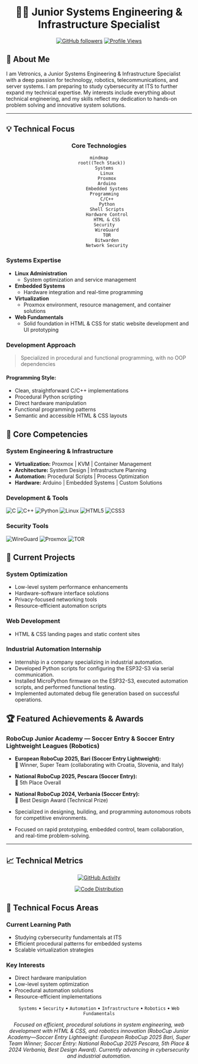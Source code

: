 <div align="center">

# 👨‍💻  Junior Systems Engineering & Infrastructure Specialist
[![GitHub followers](https://img.shields.io/github/followers/vetronics?style=social)](https://github.com/vetronics)
[![Profile Views](https://visitcount.itsvg.in/api?id=vetronics&label=Profile%20Views&color=12&icon=5&pretty=true)](https://visitcount.itsvg.in)

</div>

## 👋 About Me

I am Vetronics, a Junior Systems Engineering & Infrastructure Specialist with a deep passion for technology, robotics, telecommunications, and server systems. I am preparing to study cybersecurity at ITS to further expand my technical expertise. My interests include everything about technical engineering, and my skills reflect my dedication to hands-on problem solving and innovative system solutions.

---

## 💡 Technical Focus

<div align="center">

### Core Technologies
```mermaid
mindmap
  root((Tech Stack))
    Systems
      Linux
      Proxmox
      Arduino
      Embedded Systems
    Programming
      C/C++
      Python
      Shell Scripts
      Hardware Control
      HTML & CSS
    Security
      WireGuard
      TOR
      Bitwarden
      Network Security
```

</div>

### Systems Expertise
- **Linux Administration**  
  - System optimization and service management
- **Embedded Systems**  
  - Hardware integration and real-time programming
- **Virtualization**  
  - Proxmox environment, resource management, and container solutions
- **Web Fundamentals**  
  - Solid foundation in HTML & CSS for static website development and UI prototyping

### Development Approach
> Specialized in procedural and functional programming, with no OOP dependencies

#### Programming Style:
- Clean, straightforward C/C++ implementations
- Procedural Python scripting
- Direct hardware manipulation
- Functional programming patterns
- Semantic and accessible HTML & CSS layouts

## 🔧 Core Competencies

### System Engineering & Infrastructure
- **Virtualization:** Proxmox | KVM | Container Management
- **Architecture:** System Design | Infrastructure Planning
- **Automation:** Procedural Scripts | Process Optimization
- **Hardware:** Arduino | Embedded Systems | Custom Solutions

### Development & Tools
![C](https://img.shields.io/badge/C-Systems_Programming-00599C?style=flat-square&logo=c)
![C++](https://img.shields.io/badge/C++-Procedural_Development-00599C?style=flat-square&logo=c%2B%2B)
![Python](https://img.shields.io/badge/Python-Script_Automation-3776AB?style=flat-square&logo=python)
![Linux](https://img.shields.io/badge/Linux-System_Administration-FCC624?style=flat-square&logo=linux)
![HTML5](https://img.shields.io/badge/HTML5-Web_Basics-E34F26?style=flat-square&logo=html5)
![CSS3](https://img.shields.io/badge/CSS3-Styling-1572B6?style=flat-square&logo=css3)

### Security Tools
![WireGuard](https://img.shields.io/badge/WireGuard-Network_Security-88171A?style=flat-square&logo=wireguard)
![Proxmox](https://img.shields.io/badge/Proxmox-Virtualization-E57000?style=flat-square&logo=proxmox)
![TOR](https://img.shields.io/badge/TOR-Privacy_Solutions-7D4698?style=flat-square&logo=tor-project)

## 🚀 Current Projects

### System Optimization
- Low-level system performance enhancements
- Hardware-software interface solutions
- Privacy-focused networking tools
- Resource-efficient automation scripts

### Web Development
- HTML & CSS landing pages and static content sites

### Industrial Automation Internship
- Internship in a company specializing in industrial automation.
- Developed Python scripts for configuring the ESP32-S3 via serial communication.
- Installed MicroPython firmware on the ESP32-S3, executed automation scripts, and performed functional testing.
- Implemented automated debug file generation based on successful operations.

## 🏆 Featured Achievements & Awards

### RoboCup Junior Academy — Soccer Entry & Soccer Entry Lightweight Leagues (Robotics)
- **European RoboCup 2025, Bari (Soccer Entry Lightweight):**  
  🏅 Winner, Super Team (collaborating with Croatia, Slovenia, and Italy)
- **National RoboCup 2025, Pescara (Soccer Entry):**  
  🏅 5th Place Overall
- **National RoboCup 2024, Verbania (Soccer Entry):**  
  🏅 Best Design Award (Technical Prize)

- Specialized in designing, building, and programming autonomous robots for competitive environments.
- Focused on rapid prototyping, embedded control, team collaboration, and real-time problem-solving.

---

## 📈 Technical Metrics

<div align="center">

[![GitHub Activity](https://nirzak-streak-stats.vercel.app/?user=vetronics&theme=dark&hide_border=true&background=0D1117&stroke=0D1117&fire=1834CC&ring=1834CC&currStreakLabel=1834CC)](https://github.com/vetronics)

[![Code Distribution](https://github-readme-stats.vercel.app/api/top-langs/?username=vetronics&layout=compact&theme=dark&hide_border=true&bg_color=0D1117&title_color=1834CC&text_color=FFFFFF)](https://github.com/vetronics)

</div>

## 🔬 Technical Focus Areas

### Current Learning Path
- Studying cybersecurity fundamentals at ITS
- Efficient procedural patterns for embedded systems
- Scalable virtualization strategies

### Key Interests
- Direct hardware manipulation
- Low-level system optimization
- Procedural automation solutions
- Resource-efficient implementations

<div align="center">

`Systems` • `Security` • `Automation` • `Infrastructure` • `Robotics` • `Web Fundamentals`

*Focused on efficient, procedural solutions in system engineering, web development with HTML & CSS, and robotics innovation (RoboCup Junior Academy—Soccer Entry Lightweight: European RoboCup 2025 Bari, Super Team Winner; Soccer Entry: National RoboCup 2025 Pescara, 5th Place & 2024 Verbania, Best Design Award). Currently advancing in cybersecurity and industrial automation.*

</div>
